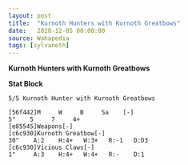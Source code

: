 ```yaml
---
layout: post
title:  "Kurnoth Hunters with Kurnoth Greatbows"
date:   2020-12-05 00:00:00
source: Wahapedia
tags: [sylvaneth]
---
```


**Kurnoth Hunters with Kurnoth Greatbows**

**Stat Block**
```
5/5 Kurnoth Hunter with Kurnoth Greatbows
```

```
[56f442]M     W     B     Sa    [-]
5"    5     7     4+    
[e85545]Weapons[-]
[c6c930]Kurnoth Greatbow[-]
30"    A:2    H:4+   W:3+   R:-1   D:D3  
[c6c930]Vicious Claws[-]
1"     A:3    H:4+   W:4+   R:-    D:1   
```
    